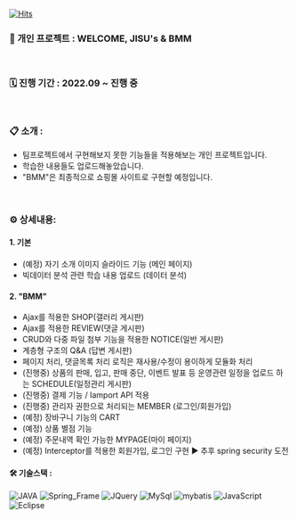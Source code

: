 
[![Hits](https://hits.seeyoufarm.com/api/count/incr/badge.svg?url=https%3A%2F%2Fgithub.com%2FChloeJS%2FmyPortfolio&count_bg=%23BA3042&title_bg=%23E8AAAA&icon=checkmarx.svg&icon_color=%23841E1E&title=welcome&edge_flat=true)](https://hits.seeyoufarm.com)


### 📌 개인 프로젝트 : WELCOME, JISU's & BMM
<br>

### 🗓 진행 기간 : 2022.09 ~ 진행 중
<br>

### 📋 소개 :  
- 팀프로젝트에서 구현해보지 못한 기능들을 적용해보는 개인 프로젝트입니다. 
- 학습한 내용들도 업로드해놓았습니다.
- "BMM"은 최종적으로 쇼핑몰 사이트로 구현할 예정입니다. 
<br>

### ⚙ 상세내용: 
#### 1. 기본
- (예정) 자기 소개 이미지 슬라이드 기능 (메인 페이지)
- 빅데이터 분석 관련 학습 내용 업로드 (데이터 분석)
#### 2. "BMM"
- Ajax를 적용한 SHOP(갤러리 게시판)
- Ajax를 적용한 REVIEW(댓글 게시판)
- CRUD와 다중 파일 첨부 기능을 적용한 NOTICE(일반 게시판)
- 계층형 구조의 Q&A (답변 게시판)
- 페이지 처리, 댓글목록 처리 로직은 재사용/수정이 용이하게 모듈화 처리
- (진행중) 상품의 판매, 입고, 판매 중단, 이벤트 발표 등 운영관련 일정을 업로드 하는 SCHEDULE(일정관리 게시판)
- (진행중) 결제 기능 / Iamport API 적용 
- (진행중) 관리자 권한으로 처리되는 MEMBER (로그인/회원가입)
- (예정) 장바구니 기능의 CART
- (예정) 상품 별점 기능
- (예정) 주문내역 확인 가능한 MYPAGE(마이 페이지) 
- (예정) Interceptor를 적용한 회원가입, 로그인 구현 ▶ 추후 spring security 도전

#### 🛠 기술스택 : 
![JAVA](https://img.shields.io/badge/JAVA-DD4B39?style=for-the-badge&logo=JAVA&logoColor=white)
![Spring_Frame](https://img.shields.io/badge/Spring-6DB33F?style=for-the-badge&logo=Spring&logoColor=white)
![JQuery](https://img.shields.io/badge/JQuery-0769AD?style=for-the-badge&logo=JQuery&logoColor=white)
![MySql](https://img.shields.io/badge/MySql-4479A1?style=for-the-badge&logo=MySql&logoColor=white)
![mybatis](https://img.shields.io/badge/mybatis-CA4245?style=for-the-badge&logo=mybatis&logoColor=white)
![JavaScript](https://img.shields.io/badge/JavaScript-F7DF1E?style=for-the-badge&logo=JavaScript&logoColor=white)
![Eclipse](https://img.shields.io/badge/Eclipse-005571?style=for-the-badge&logo=Eclipse&logoColor=white)

